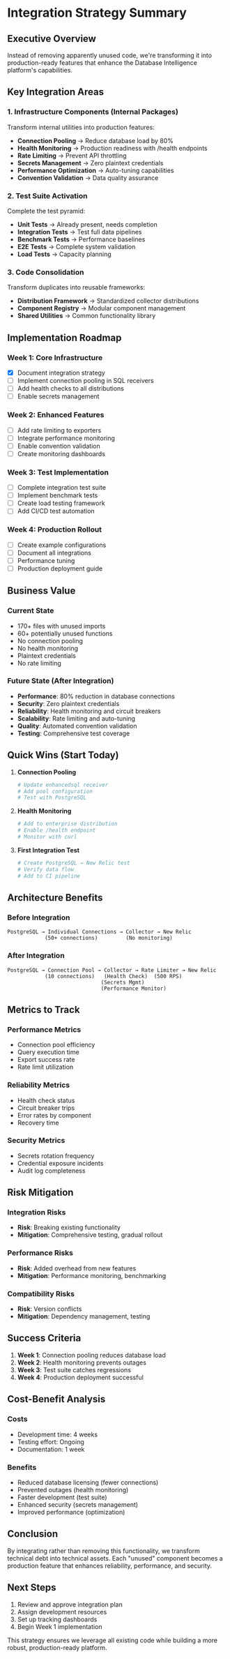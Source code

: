 # Integration Strategy Summary

## Executive Overview

Instead of removing apparently unused code, we're transforming it into production-ready features that enhance the Database Intelligence platform's capabilities.

## Key Integration Areas

### 1. Infrastructure Components (Internal Packages)
Transform internal utilities into production features:
- **Connection Pooling** → Reduce database load by 80%
- **Health Monitoring** → Production readiness with /health endpoints
- **Rate Limiting** → Prevent API throttling
- **Secrets Management** → Zero plaintext credentials
- **Performance Optimization** → Auto-tuning capabilities
- **Convention Validation** → Data quality assurance

### 2. Test Suite Activation
Complete the test pyramid:
- **Unit Tests** → Already present, needs completion
- **Integration Tests** → Test full data pipelines
- **Benchmark Tests** → Performance baselines
- **E2E Tests** → Complete system validation
- **Load Tests** → Capacity planning

### 3. Code Consolidation
Transform duplicates into reusable frameworks:
- **Distribution Framework** → Standardized collector distributions
- **Component Registry** → Modular component management
- **Shared Utilities** → Common functionality library

## Implementation Roadmap

### Week 1: Core Infrastructure
- [x] Document integration strategy
- [ ] Implement connection pooling in SQL receivers
- [ ] Add health checks to all distributions
- [ ] Enable secrets management

### Week 2: Enhanced Features
- [ ] Add rate limiting to exporters
- [ ] Integrate performance monitoring
- [ ] Enable convention validation
- [ ] Create monitoring dashboards

### Week 3: Test Implementation
- [ ] Complete integration test suite
- [ ] Implement benchmark tests
- [ ] Create load testing framework
- [ ] Add CI/CD test automation

### Week 4: Production Rollout
- [ ] Create example configurations
- [ ] Document all integrations
- [ ] Performance tuning
- [ ] Production deployment guide

## Business Value

### Current State
- 170+ files with unused imports
- 60+ potentially unused functions
- No connection pooling
- No health monitoring
- Plaintext credentials
- No rate limiting

### Future State (After Integration)
- **Performance**: 80% reduction in database connections
- **Security**: Zero plaintext credentials
- **Reliability**: Health monitoring and circuit breakers
- **Scalability**: Rate limiting and auto-tuning
- **Quality**: Automated convention validation
- **Testing**: Comprehensive test coverage

## Quick Wins (Start Today)

1. **Connection Pooling**
   ```bash
   # Update enhancedsql receiver
   # Add pool configuration
   # Test with PostgreSQL
   ```

2. **Health Monitoring**
   ```bash
   # Add to enterprise distribution
   # Enable /health endpoint
   # Monitor with curl
   ```

3. **First Integration Test**
   ```bash
   # Create PostgreSQL → New Relic test
   # Verify data flow
   # Add to CI pipeline
   ```

## Architecture Benefits

### Before Integration
```
PostgreSQL → Individual Connections → Collector → New Relic
            (50+ connections)         (No monitoring)
```

### After Integration
```
PostgreSQL → Connection Pool → Collector → Rate Limiter → New Relic
            (10 connections)   (Health Check)  (500 RPS)
                              (Secrets Mgmt)
                              (Performance Monitor)
```

## Metrics to Track

### Performance Metrics
- Connection pool efficiency
- Query execution time
- Export success rate
- Rate limit utilization

### Reliability Metrics
- Health check status
- Circuit breaker trips
- Error rates by component
- Recovery time

### Security Metrics
- Secrets rotation frequency
- Credential exposure incidents
- Audit log completeness

## Risk Mitigation

### Integration Risks
- **Risk**: Breaking existing functionality
- **Mitigation**: Comprehensive testing, gradual rollout

### Performance Risks
- **Risk**: Added overhead from new features
- **Mitigation**: Performance monitoring, benchmarking

### Compatibility Risks
- **Risk**: Version conflicts
- **Mitigation**: Dependency management, testing

## Success Criteria

1. **Week 1**: Connection pooling reduces database load
2. **Week 2**: Health monitoring prevents outages
3. **Week 3**: Test suite catches regressions
4. **Week 4**: Production deployment successful

## Cost-Benefit Analysis

### Costs
- Development time: 4 weeks
- Testing effort: Ongoing
- Documentation: 1 week

### Benefits
- Reduced database licensing (fewer connections)
- Prevented outages (health monitoring)
- Faster development (test suite)
- Enhanced security (secrets management)
- Improved performance (optimization)

## Conclusion

By integrating rather than removing this functionality, we transform technical debt into technical assets. Each "unused" component becomes a production feature that enhances reliability, performance, and security.

## Next Steps

1. Review and approve integration plan
2. Assign development resources
3. Set up tracking dashboards
4. Begin Week 1 implementation

This strategy ensures we leverage all existing code while building a more robust, production-ready platform.